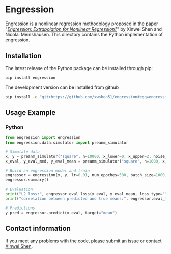 # Engression

Engression is a nonlinear regression methodology proposed in the paper "[*Engression: Extrapolation for Nonlinear Regression?*]()" by Xinwei Shen and Nicolai Meinshausen. 
This directory contains the Python implementation of engression.

## Installation
The latest release of the Python package can be installed through pip:
```sh
pip install engression
```

The development version can be installed from github

```sh
pip install -e "git+https://github.com/xwshen51/engression#egg=engression&subdirectory=engression-python" 
```


## Usage Example

### Python
```python
from engression import engression
from engression.data.simulator import preanm_simulator

# Simulate data
x, y = preanm_simulator("square", n=10000, x_lower=0, x_upper=2, noise_std=1, train=True, device=device)
x_eval, y_eval_med, y_eval_mean = preanm_simulator("square", n=1000, x_lower=0, x_upper=4, noise_std=1, train=False, device=device)

# Build an engression model and train
engressor = engression(x, y, lr=0.01, num_epoches=500, batch_size=1000, device="cuda")
engressor.summary()

# Evaluation
print("L2 loss:", engressor.eval_loss(x_eval, y_eval_mean, loss_type="l2"))
print("correlation between predicted and true means:", engressor.eval_loss(x_eval, y_eval_mean, loss_type="cor"))

# Predictions
y_pred = engressor.predict(x_eval, target="mean")
```


## Contact information
If you meet any problems with the code, please submit an issue or contact [Xinwei Shen](mailto:xinwei.shen@stat.math.ethz.ch).